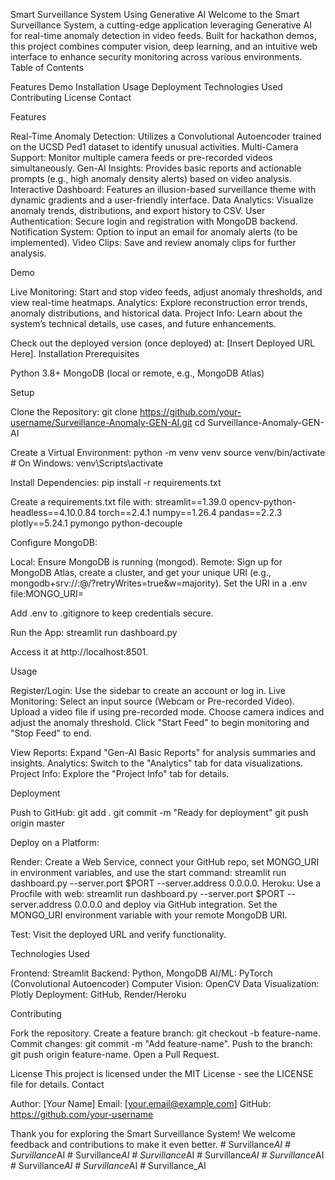 Smart Surveillance System Using Generative AI
Welcome to the Smart Surveillance System, a cutting-edge application leveraging Generative AI for real-time anomaly detection in video feeds. Built for hackathon demos, this project combines computer vision, deep learning, and an intuitive web interface to enhance security monitoring across various environments.
Table of Contents

Features
Demo
Installation
Usage
Deployment
Technologies Used
Contributing
License
Contact

Features

Real-Time Anomaly Detection: Utilizes a Convolutional Autoencoder trained on the UCSD Ped1 dataset to identify unusual activities.
Multi-Camera Support: Monitor multiple camera feeds or pre-recorded videos simultaneously.
Gen-AI Insights: Provides basic reports and actionable prompts (e.g., high anomaly density alerts) based on video analysis.
Interactive Dashboard: Features an illusion-based surveillance theme with dynamic gradients and a user-friendly interface.
Data Analytics: Visualize anomaly trends, distributions, and export history to CSV.
User Authentication: Secure login and registration with MongoDB backend.
Notification System: Option to input an email for anomaly alerts (to be implemented).
Video Clips: Save and review anomaly clips for further analysis.

Demo

Live Monitoring: Start and stop video feeds, adjust anomaly thresholds, and view real-time heatmaps.
Analytics: Explore reconstruction error trends, anomaly distributions, and historical data.
Project Info: Learn about the system’s technical details, use cases, and future enhancements.

Check out the deployed version (once deployed) at: [Insert Deployed URL Here].
Installation
Prerequisites

Python 3.8+
MongoDB (local or remote, e.g., MongoDB Atlas)

Setup

Clone the Repository:
git clone https://github.com/your-username/Surveillance-Anomaly-GEN-AI.git
cd Surveillance-Anomaly-GEN-AI


Create a Virtual Environment:
python -m venv venv
source venv/bin/activate  # On Windows: venv\Scripts\activate


Install Dependencies:
pip install -r requirements.txt

Create a requirements.txt file with:
streamlit==1.39.0
opencv-python-headless==4.10.0.84
torch==2.4.1
numpy==1.26.4
pandas==2.2.3
plotly==5.24.1
pymongo
python-decouple


Configure MongoDB:

Local: Ensure MongoDB is running (mongod).
Remote: Sign up for MongoDB Atlas, create a cluster, and get your unique URI (e.g., mongodb+srv://<username>:<password>@<cluster-address>/<database>?retryWrites=true&w=majority).
Set the URI in a .env file:MONGO_URI=<your-mongodb-uri>


Add .env to .gitignore to keep credentials secure.


Run the App:
streamlit run dashboard.py

Access it at http://localhost:8501.


Usage

Register/Login: Use the sidebar to create an account or log in.
Live Monitoring:
Select an input source (Webcam or Pre-recorded Video).
Upload a video file if using pre-recorded mode.
Choose camera indices and adjust the anomaly threshold.
Click "Start Feed" to begin monitoring and "Stop Feed" to end.


View Reports: Expand "Gen-AI Basic Reports" for analysis summaries and insights.
Analytics: Switch to the "Analytics" tab for data visualizations.
Project Info: Explore the "Project Info" tab for details.

Deployment

Push to GitHub:
git add .
git commit -m "Ready for deployment"
git push origin master


Deploy on a Platform:

Render: Create a Web Service, connect your GitHub repo, set MONGO_URI in environment variables, and use the start command: streamlit run dashboard.py --server.port $PORT --server.address 0.0.0.0.
Heroku: Use a Procfile with web: streamlit run dashboard.py --server.port $PORT --server.address 0.0.0.0 and deploy via GitHub integration.
Set the MONGO_URI environment variable with your remote MongoDB URI.


Test: Visit the deployed URL and verify functionality.


Technologies Used

Frontend: Streamlit
Backend: Python, MongoDB
AI/ML: PyTorch (Convolutional Autoencoder)
Computer Vision: OpenCV
Data Visualization: Plotly
Deployment: GitHub, Render/Heroku

Contributing

Fork the repository.
Create a feature branch: git checkout -b feature-name.
Commit changes: git commit -m "Add feature-name".
Push to the branch: git push origin feature-name.
Open a Pull Request.

License
This project is licensed under the MIT License - see the LICENSE file for details.
Contact

Author: [Your Name]
Email: [your.email@example.com]
GitHub: https://github.com/your-username


Thank you for exploring the Smart Surveillance System! We welcome feedback and contributions to make it even better.
#   S u r v i l l a n c e _ A I  
 #   S u r v i l l a n c e _ A I  
 #   S u r v i l l a n c e _ A I  
 #   S u r v i l l a n c e _ A I  
 #   S u r v i l l a n c e _ A I  
 #   S u r v i l l a n c e _ A I  
 #   S u r v i l l a n c e _ A I  
 #   S u r v i l l a n c e _ A I  
 #   S u r v i l l a n c e _ A I  
 